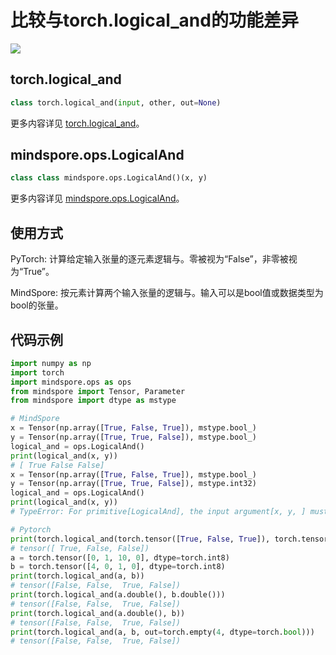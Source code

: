 # 比较与torch.logical_and的功能差异

<a href="https://gitee.com/mindspore/docs/blob/r1.6/docs/mindspore/migration_guide/source_zh_cn/api_mapping/pytorch_diff/LogicalAnd.md" target="_blank"><img src="https://gitee.com/mindspore/docs/raw/r1.6/resource/_static/logo_source.png"></a>

## torch.logical_and

```python
class torch.logical_and(input, other, out=None)
```

更多内容详见 [torch.logical_and](https://pytorch.org/docs/1.5.0/torch.html#torch.logical_and)。

## mindspore.ops.LogicalAnd

```python
class class mindspore.ops.LogicalAnd()(x, y)
```

更多内容详见 [mindspore.ops.LogicalAnd](https://mindspore.cn/docs/api/zh-CN/r1.6/api_python/ops/mindspore.ops.LogicalAnd.html#mindspore.ops.LogicalAnd)。

## 使用方式

PyTorch: 计算给定输入张量的逐元素逻辑与。零被视为“False”，非零被视为“True”。

MindSpore: 按元素计算两个输入张量的逻辑与。输入可以是bool值或数据类型为bool的张量。

## 代码示例

```python
import numpy as np
import torch
import mindspore.ops as ops
from mindspore import Tensor, Parameter
from mindspore import dtype as mstype

# MindSpore
x = Tensor(np.array([True, False, True]), mstype.bool_)
y = Tensor(np.array([True, True, False]), mstype.bool_)
logical_and = ops.LogicalAnd()
print(logical_and(x, y))
# [ True False False]
x = Tensor(np.array([True, False, True]), mstype.bool_)
y = Tensor(np.array([True, True, False]), mstype.int32)
logical_and = ops.LogicalAnd()
print(logical_and(x, y))
# TypeError: For primitive[LogicalAnd], the input argument[x, y, ] must be a type of {Tensor[Bool],}, but got Int32.

# Pytorch
print(torch.logical_and(torch.tensor([True, False, True]), torch.tensor([True, False, False])))
# tensor([ True, False, False])
a = torch.tensor([0, 1, 10, 0], dtype=torch.int8)
b = torch.tensor([4, 0, 1, 0], dtype=torch.int8)
print(torch.logical_and(a, b))
# tensor([False, False,  True, False])
print(torch.logical_and(a.double(), b.double()))
# tensor([False, False,  True, False])
print(torch.logical_and(a.double(), b))
# tensor([False, False,  True, False])
print(torch.logical_and(a, b, out=torch.empty(4, dtype=torch.bool)))
# tensor([False, False,  True, False])
```
